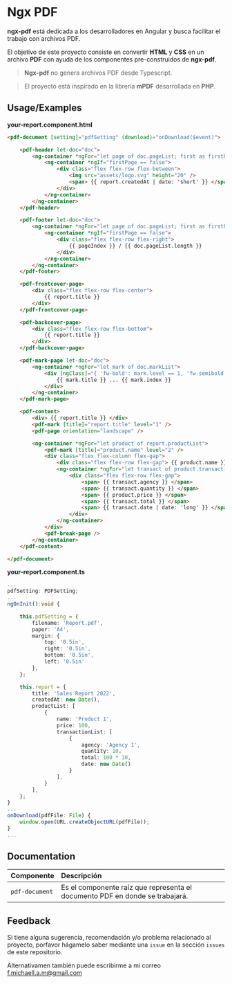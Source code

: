 
# Ngx PDF

**ngx-pdf** está dedicada a los desarrolladores en Angular y busca facilitar el trabajo con archivos PDF.

El objetivo de este proyecto consiste en convertir **HTML** y **CSS** en un archivo **PDF** con ayuda de los componentes pre-construidos de **ngx-pdf**.

> **Ngx-pdf** no genera archivos PDF desde Typescript.

> El proyecto está inspirado en la librería **mPDF** desarrollada en **PHP**.


## Usage/Examples

**your-report.component.html**

```html
<pdf-document [setting]="pdfSetting" (download)="onDownload($event)">

	<pdf-header let-doc="doc">
		<ng-container *ngFor="let page of doc.pageList; first as firstPage">
			<ng-container *ngIf="firstPage == false">
				<div class="flex flex-row flex-between">
					<img src="assets/logo.svg" height="20" />
					<span> {{ report.createdAt | date: 'short' }} </span>
				</div>
			</ng-container>
		</ng-container>
	</pdf-header>

	<pdf-footer let-doc="doc">
		<ng-container *ngFor="let page of doc.pageList; first as firstPage; index as pageIndex">
			<ng-container *ngIf="firstPage == false">
				<div class="flex flex-row flex-right">
					{{ pageIndex }} / {{ doc.pageList.length }}
				</div>
			</ng-container>
		</ng-container>
	</pdf-footer>

	<pdf-frontcover-page>
		<div class="flex flex-row flex-center">
			{{ report.title }}
		</div>
	</pdf-frontcover-page>

	<pdf-backcover-page>
		<div class="flex flex-row flex-bottom">
			{{ report.title }}
		</div>
	</pdf-backcover-page>

	<pdf-mark-page let-doc="doc">
		<ng-container *ngFor="let mark of doc.markList">
			<div [ngClass]="{ 'fw-bold': mark.level == 1, 'fw-semibold': mark.level == 2, 'fw-regular': mark.level == 3 }">
				{{ mark.title }} ... {{ mark.index }}
			</div>
		</ng-container>
	</pdf-mark-page>

	<pdf-content>
		<div> {{ report.title }} </div>
		<pdf-mark [title]="report.title" level="1" />
		<pdf-page orientation="landscape" />

		<ng-container *ngFor="let product of report.productList">
			<pdf-mark [title]="product.name" level="2" />
			<div class="flex flex-column flex-gap">
				<div class="flex flex-row flex-gap"> {{ product.name }} </div>
				<ng-container *ngFor="let transact of product.transactionList">
					<div class="flex flex-row flex-gap">
						<span> {{ transact.agency }} </span>
						<span> {{ transact.quantity }} </span>
						<span> {{ product.price }} </span>
						<span> {{ transact.total }} </span>
						<span> {{ transact.date | date: 'long' }} </span>
					</div>
				</ng-container>
			</div>
			<pdf-break-page />
		</ng-container>
	</pdf-content>

</pdf-document>
```


**your-report.component.ts**

```typescript
...
pdfSetting: PDFSetting;
...
ngOnInit():void {

    this.pdfSetting = {
        filename: 'Report.pdf',
        paper: 'A4',
        margin: {
            top: '0.5in',
            right: '0.5in',
            bottom: '0.5in',
            left: '0.5in'
        },
    };

    this.report = {
        title: 'Sales Report 2022',
        createdAt: new Date(),
        productList: [
            {
                name: 'Product 1',
                price: 100,
                transactionList: [
                    {
                        agency: 'Agency 1',
                        quantity: 10,
                        total: 100 * 10,
                        date: new Date()
                    }
                ],
            }
        ],
    };
}
...
onDownload(pdfFile: File) {
    window.open(URL.createObjectURL(pdfFile));
}
...
```

## Documentation

| Componente | Descripción |
| :--------- | :---------- |
| `pdf-document` | Es el componente raíz que representa el documento PDF en donde se trabajará. |


## Feedback

Si tiene alguna sugerencia, recomendación y/o problema relacionado al proyecto, porfavor hágamelo saber mediante una `issue` en la sección `issues` de este repositorio.

Alternativamen también puede escribirme a mi correo f.michaell.a.m@gmail.com

